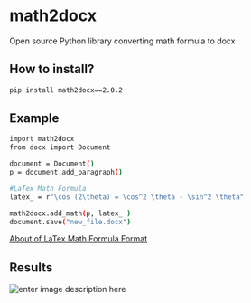 # math2docx
Open source Python library converting math formula to docx

## How to install?
```bash
pip install math2docx==2.0.2
```
## Example
```bash
import math2docx
from docx import Document

document = Document()
p = document.add_paragraph()

#LaTex Math Formula
latex_ = r"\cos (2\theta) = \cos^2 \theta - \sin^2 \theta"

math2docx.add_math(p, latex_ )
document.save("new_file.docx")

```
[About of LaTex Math Formula Format](https://ru.wikibooks.org/wiki/%D0%9C%D0%B0%D1%82%D0%B5%D0%BC%D0%B0%D1%82%D0%B8%D1%87%D0%B5%D1%81%D0%BA%D0%B8%D0%B5_%D1%84%D0%BE%D1%80%D0%BC%D1%83%D0%BB%D1%8B_%D0%B2_LaTeX)

## Results
![enter image description here](https://i.ibb.co/LzZRCBh/img1.png)





